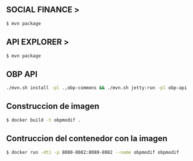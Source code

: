 ## SOCIAL FINANCE >

```sh 
$ mvn package
```


## API EXPLORER > 
```sh 
$ mvn package
```

## OBP API

```sh
./mvn.sh install -pl .,obp-commons && ./mvn.sh jetty:run -pl obp-api
```


## Construccion de imagen
```sh
$ docker build -t obpmodif .
```

## Contruccion del contenedor con la imagen
```sh
$ docker run -dti -p 8080-8082:8080-8082 --name obpmodif obpmodif
```